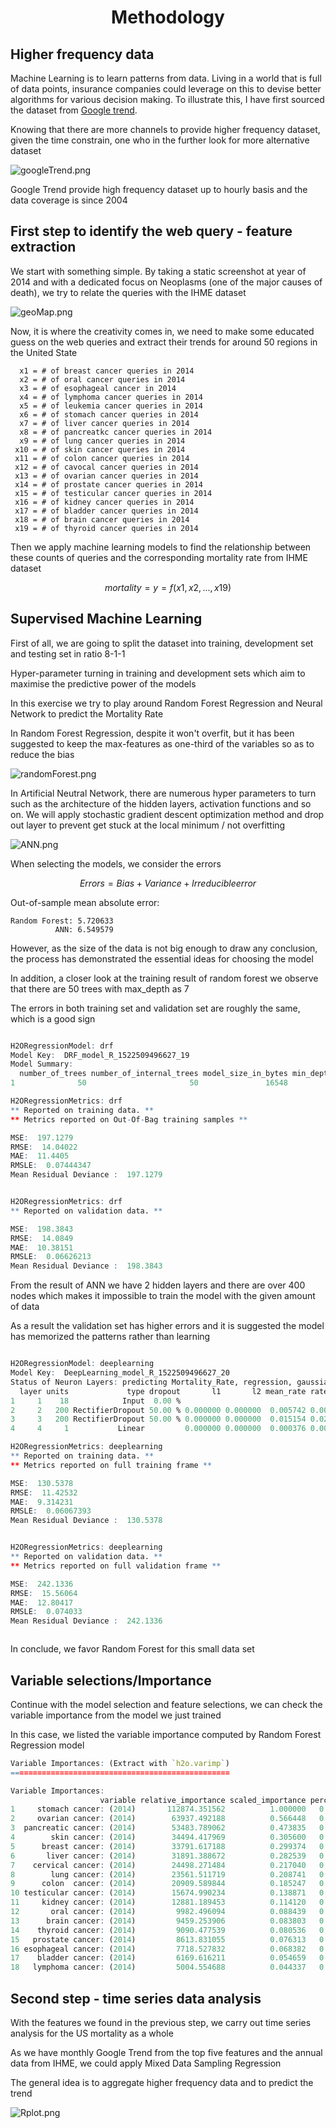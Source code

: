 <h1 align="center">Methodology</h1>

## Higher frequency data

Machine Learning is to learn patterns from data. Living in a world that is full of data points, insurance companies could leverage on this to devise better algorithms for various decision making. To illustrate this, I have first sourced the dataset from [Google trend](https://trends.google.com/trends).

Knowing that there are more channels to provide higher frequency dataset, given the time constrain, one who in the further look for more alternative dataset

![googleTrend.png](https://raw.githubusercontent.com/stchau4work/Near_real_time_mortality_prediction/master/docs/Methodology/googleTrend.png)

Google Trend provide high frequency dataset up to hourly basis and the data coverage is since 2004

## First step to identify the web query - feature extraction

We start with something simple. By taking a static screenshot at year of 2014 and with a dedicated focus on Neoplasms (one of the major causes of death), we try to relate the queries with the IHME dataset

![geoMap.png](https://raw.githubusercontent.com/stchau4work/Near_real_time_mortality_prediction/master/docs/Methodology/geoMap.png)

Now, it is where the creativity comes in, we need to make some educated guess on the web queries and extract their trends for around 50 regions in the United State

      x1 = # of breast cancer queries in 2014
      x2 = # of oral cancer queries in 2014
      x3 = # of esophageal cancer in 2014
      x4 = # of lymphoma cancer queries in 2014
      x5 = # of leukemia cancer queries in 2014
      x6 = # of stomach cancer queries in 2014
      x7 = # of liver cancer queries in 2014
      x8 = # of pancreatkc cancer queries in 2014
      x9 = # of lung cancer queries in 2014
     x10 = # of skin cancer queries in 2014
     x11 = # of colon cancer queries in 2014
     x12 = # of cavocal cancer queries in 2014
     x13 = # of ovarian cancer queries in 2014
     x14 = # of prostate cancer queries in 2014
     x15 = # of testicular cancer queries in 2014
     x16 = # of kidney cancer queries in 2014
     x17 = # of bladder cancer queries in 2014
     x18 = # of brain cancer queries in 2014
     x19 = # of thyroid cancer queries in 2014

Then we apply machine learning models to find the relationship between these counts of queries and the corresponding mortality rate from IHME dataset

$$ mortality = y = f(x1,x2, ..., x19) $$

## Supervised Machine Learning

First of all, we are going to split the dataset into training, development set and testing set in ratio 8-1-1

Hyper-parameter turning in training and development sets which aim to maximise the predictive power of the models

In this exercise we try to play around Random Forest Regression and Neural Network to predict the Mortality Rate

In Random Forest Regression, despite it won't overfit, but it has been suggested to keep the max-features as one-third of the variables so as to reduce the bias

![randomForest.png](https://raw.githubusercontent.com/stchau4work/Near_real_time_mortality_prediction/master/docs/Methodology/randomForest.png)

In Artificial Neutral Network, there are numerous hyper parameters to turn such as the architecture of the hidden layers, activation functions and so on. We will apply stochastic gradient descent optimization method and drop out layer to prevent get stuck at the local minimum / not overfitting

![ANN.png](https://raw.githubusercontent.com/stchau4work/Near_real_time_mortality_prediction/master/docs/Methodology/ANN.png)

When selecting the models, we consider the errors

$$ Errors = Bias + Variance + Irreducible error $$

Out-of-sample mean absolute error:

    Random Forest: 5.720633
              ANN: 6.549579

However, as the size of the data is not big enough to draw any conclusion, the process has demonstrated the essential ideas for choosing the model

In addition, a closer look at the training result of random forest we observe that there are 50 trees with max_depth as 7

The errors in both training set and validation set are roughly the same, which is a good sign

```R

H2ORegressionModel: drf
Model Key:  DRF_model_R_1522509496627_19
Model Summary:
  number_of_trees number_of_internal_trees model_size_in_bytes min_depth max_depth mean_depth min_leaves max_leaves mean_leaves
1              50                       50               16548         6         7    6.90000         16         28    21.60000

H2ORegressionMetrics: drf
** Reported on training data. **
** Metrics reported on Out-Of-Bag training samples **

MSE:  197.1279
RMSE:  14.04022
MAE:  11.4405
RMSLE:  0.07444347
Mean Residual Deviance :  197.1279


H2ORegressionMetrics: drf
** Reported on validation data. **

MSE:  198.3843
RMSE:  14.0849
MAE:  10.38151
RMSLE:  0.06626213
Mean Residual Deviance :  198.3843


```

From the result of ANN we have 2 hidden layers and there are over 400 nodes which makes it impossible to train the model with the given amount of data

As a result the validation set has higher errors and it is suggested the model has memorized the patterns rather than learning

```R

H2ORegressionModel: deeplearning
Model Key:  DeepLearning_model_R_1522509496627_20
Status of Neuron Layers: predicting Mortality_Rate, regression, gaussian distribution, Quadratic loss, 44,201 weights/biases, 529.8 KB, 370 training samples, mini-batch size 1
  layer units             type dropout       l1       l2 mean_rate rate_rms momentum mean_weight weight_rms mean_bias bias_rms
1     1    18            Input  0.00 %
2     2   200 RectifierDropout 50.00 % 0.000000 0.000000  0.005742 0.003480 0.000000    0.001595   0.098558  0.497391 0.014043
3     3   200 RectifierDropout 50.00 % 0.000000 0.000000  0.015154 0.027960 0.000000   -0.000927   0.069770  0.993742 0.016470
4     4     1           Linear         0.000000 0.000000  0.000376 0.000199 0.000000    0.003967   0.097861 -0.005620 0.000000

H2ORegressionMetrics: deeplearning
** Reported on training data. **
** Metrics reported on full training frame **

MSE:  130.5378
RMSE:  11.42532
MAE:  9.314231
RMSLE:  0.06067393
Mean Residual Deviance :  130.5378


H2ORegressionMetrics: deeplearning
** Reported on validation data. **
** Metrics reported on full validation frame **

MSE:  242.1336
RMSE:  15.56064
MAE:  12.80417
RMSLE:  0.074033
Mean Residual Deviance :  242.1336



```


In conclude, we favor Random Forest for this small data set

## Variable selections/Importance

Continue with the model selection and feature selections, we can check the variable importance from the model we just trained

In this case, we listed the variable importance computed by Random Forest Regression model

```R
Variable Importances: (Extract with `h2o.varimp`)
=================================================

Variable Importances:
                    variable relative_importance scaled_importance percentage
1     stomach cancer: (2014)       112874.351562          1.000000   0.233193
2     ovarian cancer: (2014)        63937.492188          0.566448   0.132092
3  pancreatic cancer: (2014)        53483.789062          0.473835   0.110495
4        skin cancer: (2014)        34494.417969          0.305600   0.071264
5      breast cancer: (2014)        33791.617188          0.299374   0.069812
6       liver cancer: (2014)        31891.388672          0.282539   0.065886
7    cervical cancer: (2014)        24498.271484          0.217040   0.050612
8        lung cancer: (2014)        23561.511719          0.208741   0.048677
9      colon  cancer: (2014)        20909.589844          0.185247   0.043198
10 testicular cancer: (2014)        15674.990234          0.138871   0.032384
11     kidney cancer: (2014)        12881.189453          0.114120   0.026612
12       oral cancer: (2014)         9982.496094          0.088439   0.020623
13      brain cancer: (2014)         9459.253906          0.083803   0.019542
14    thyroid cancer: (2014)         9090.477539          0.080536   0.018781
15   prostate cancer: (2014)         8613.831055          0.076313   0.017796
16 esophageal cancer: (2014)         7718.527832          0.068382   0.015946
17    bladder cancer: (2014)         6169.616211          0.054659   0.012746
18   lymphoma cancer: (2014)         5004.554688          0.044337   0.010339

```

## Second step - time series data analysis

With the features we found in the previous step, we carry out time series analysis for the US mortality as a whole

As we have monthly Google Trend from the top five features and the annual data from IHME, we could apply Mixed Data Sampling Regression

The general idea is to aggregate higher frequency data and to predict the trend

![Rplot.png](https://raw.githubusercontent.com/stchau4work/Near_real_time_mortality_prediction/master/docs/Methodology/Rplot.png)


<script type="text/x-mathjax-config">
MathJax.Hub.Config({
  tex2jax: {inlineMath: [ ['$', '$'] ],
        displayMath: [ ['$$', '$$']]}
});
</script>

<script type="text/javascript" src="https://cdn.bootcss.com/mathjax/2.7.2/MathJax.js?config=default"></script>
